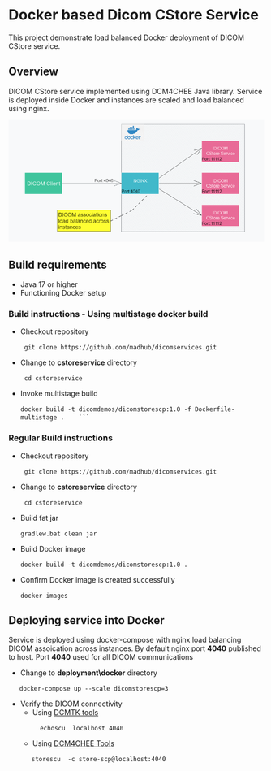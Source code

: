 # Docker based Dicom CStore Service 
This project demonstrate load balanced Docker deployment of DICOM CStore service.
## Overview
DICOM CStore service implemented using DCM4CHEE Java library.
Service is deployed inside Docker and instances are scaled and load balanced using nginx.

![img.png](img.png)

## Build requirements
- Java 17 or higher
- Functioning Docker setup
### Build instructions - Using multistage docker build
* Checkout  repository
   ```shell
    git clone https://github.com/madhub/dicomservices.git
    ```
* Change to **cstoreservice** directory
   ```shell
    cd cstoreservice
* Invoke multistage build
    ```shell
    docker build -t dicomdemos/dicomstorescp:1.0 -f Dockerfile-multistage .    ```

### Regular Build instructions
* Checkout  repository
   ```shell
    git clone https://github.com/madhub/dicomservices.git
    ```
* Change to **cstoreservice** directory
   ```shell
    cd cstoreservice
    ```
* Build fat jar
    ```shell
    gradlew.bat clean jar
    ```
* Build Docker image
    ```shell
    docker build -t dicomdemos/dicomstorescp:1.0 . 
    ```
* Confirm Docker image is created successfully
    ```shell
    docker images
    ```
## Deploying service into Docker
Service is deployed using docker-compose with nginx load balancing DICOM assoication across instances.
By default nginx port **4040** published to host. Port **4040** used for all DICOM communications  
* Change to **deployment\docker** directory
 ```shell
    docker-compose up --scale dicomstorescp=3 
  ```
* Verify the DICOM connectivity
  * Using [DCMTK tools](https://dicom.offis.de/download/dcmtk/dcmtk367/bin/dcmtk-3.6.7-win64-dynamic.zip)
    ```shell
      echoscu  localhost 4040 
    ```
  * Using [DCM4CHEE Tools](https://sourceforge.net/projects/dcm4che/files/dcm4che3/5.29.2/)
   ```shell
      storescu  -c store-scp@localhost:4040 
    ```